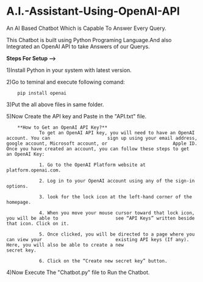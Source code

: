 # A.I.-Assistant-Using-OpenAI-API
An AI Based Chatbot Which is Capable To Answer Every Query.

This Chatbot is built using Python Programing Language.And also Integrated an OpenAI API to take Answers of our Querys.


**Steps For Setup -->**

1)Install Python in your system with latest version.

2)Go to teminal and execute following comand:

        pip install openai

3)Put the all above files in same folder.

5)Now Create the API key and Paste in the "API.txt" file.
        
        **How to Get an OpenAI API Key?**
                To get an OpenAI API key, you will need to have an OpenAI account. You can                     sign up using your email address, google account, Microsoft account, or                        Apple ID. Once you have created an account, you can follow these steps to get                  an OpenAI Key:
                
                1. Go to the OpenAI Platform website at platform.openai.com.
                
                2. Log in to your OpenAI account using any of the sign-in options.
                
                3. look for the lock icon at the left-hand corner of the homepage.
                
                4. When you move your mouse cursor toward that lock icon, you will be able to                     see “API Keys” written beside that icon. Click on it.
                
                5. Once clicked, you will be directed to a page where you can view your                           existing API keys (If any). Here, you will also be able to create a new                        secret key.
                
                6. Click on the “Create new secret key” button.



4)Now Execute The "Chatbot.py" file to Run the Chatbot.
